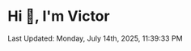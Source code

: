 <h1>Hi 👋, I'm Victor </h1>

<!--RECENT_ACTIVITY:start-->
<!--RECENT_ACTIVITY:end-->

<!--RECENT_ACTIVITY:last_update-->
Last Updated: Monday, July 14th, 2025, 11:39:33 PM
<!--RECENT_ACTIVITY:last_update_end-->

